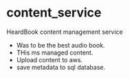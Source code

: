 # content_service
HeardBook content management service
 - Was to be the best audio book.
 - THis ms managed content.
 - Upload content to aws.
 - save metadata to sql database.
 
 
